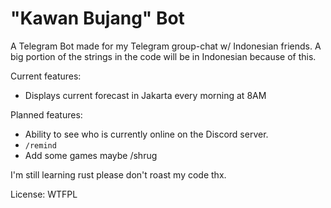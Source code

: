 # "Kawan Bujang" Bot

A Telegram Bot made for my Telegram group-chat w/ Indonesian friends. A big portion of the strings in the code will be in Indonesian because of this.

Current features:
- Displays current forecast in Jakarta every morning at 8AM

Planned features:
- Ability to see who is currently online on the Discord server.
- `/remind`
- Add some games maybe /shrug

I'm still learning rust please don't roast my code thx.

License: WTFPL